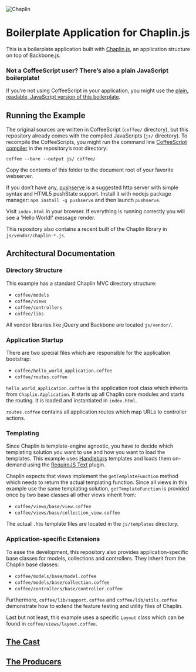 ![Chaplin](http://s3.amazonaws.com/imgly_production/3401027/original.png)

# Boilerplate Application for Chaplin.js

This is a boilerplate application built with [Chaplin.js](https://github.com/chaplinjs/chaplin), an application structure on top of Backbone.js.

### Not a CoffeeScript user? There’s also a plain JavaScript boilerplate!

If you’re not using CoffeeScript in your application, you might use the [plain, readable, JavaScript version of this boilerplate](https://github.com/chaplinjs/chaplin-boilerplate-plain).

## Running the Example

The original sources are written in CoffeeScript (`coffee/` directory), but this repository already comes with the compiled JavaScripts (`js/` directory). To recompile the CoffeeScripts, you might run the command line [CoffeeScript compiler](http://coffeescript.org/) in the repository’s root directory:

```
coffee --bare --output js/ coffee/
```

Copy the contents of this folder to the document root of your favorite webserver.

If you don’t have any, [pushserve](https://github.com/paulmillr/pushserve)
is a suggested http server with simple syntax and HTML5 pushState support.
Install it with nodejs package manager: `npm install -g pushserve` and then launch `pushserve`.

Visit `index.html` in your browser. If everything is running correctly you will
see a 'Hello World!' message render.

This repository also contains a recent built of the Chaplin library in `js/vendor/chaplin-*.js`.

## Architectural Documentation

### Directory Structure

This example has a standard Chaplin MVC directory structure:

- `coffee/models`
- `coffee/views`
- `coffee/controllers`
- `coffee/libs`

All vendor libraries like jQuery and Backbone are located `js/vendor/`.

### Application Startup

There are two special files which are responsible for the application bootstrap:

- `coffee/hello_world_application.coffee`
- `coffee/routes.coffee`

`hello_world_application.coffee` is the application root class which inherits from `Chaplin.Application`. It starts up all Chaplin core modules and starts the routing. It is loaded and instantiated in `index.html`.

`routes.coffee` contains all application routes which map URLs to controller actions.

### Templating

Since Chaplin is template-engine agnostic, you have to decide which templating solution you want to use and how you want to load the templates. This example uses [Handlebars](http://handlebarsjs.com/) templates and loads them on-demand using the [RequireJS Text](http://requirejs.org/docs/api.html#text) plugin.

Chaplin expects that views implement the `getTemplateFunction` method which needs to return the actual templating function. Since all views in this example use the same templating solution, `getTemplateFunction` is provided once by two base classes all other views inherit from:

- `coffee/views/base/view.coffee`
- `coffee/views/base/collection_view.coffee`

The actual `.hbs` template files are located in the `js/templates` directory.

### Application-specific Extensions

To ease the development, this repository also provides application-specific base classes for models, collections and controllers. They inherit from the Chaplin base classes:

- `coffee/models/base/model.coffee`
- `coffee/models/base/collection.coffee`
- `coffee/controllers/base/controller.coffee`

Furthermore, `coffee/lib/support.coffee` and `coffee/lib/utils.coffee` demonstrate how to extend the feature testing and utility files of Chaplin.

Last but not least, this example uses a specific `Layout` class which can be found in `coffee/views/layout.coffee`.

## [The Cast](https://github.com/chaplinjs/chaplin/blob/master/AUTHORS.md#the-cast)

## [The Producers](https://github.com/chaplinjs/chaplin/blob/master/AUTHORS.md#the-producers)
